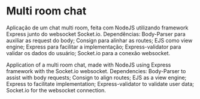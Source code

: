 # Multi room chat
Aplicação de um chat multi room, feita com NodeJS utilizando framework Express junto do websocket Socket.io.
Dependências: Body-Parser para auxiliar as request do body;
              Consign para alinhar as routes;
              EJS como view engine;
              Express para facilitar a implementação;
              Express-validator para validar os dados do usuário;
              Socket.io para a conexão websocket.

Application of a multi room chat, made with NodeJS using Express framework with the Socket.io websocket.
Dependencies: Body-Parser to assist with body requests;
              Consign to align routes;
              EJS as a view engine;
              Express to facilitate implementation;
              Express-validator to validate user data;
              Socket.io for the websocket connection.

